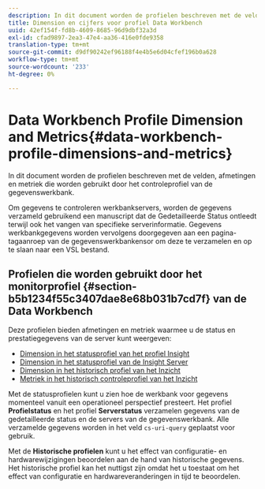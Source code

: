 ```yaml
---
description: In dit document worden de profielen beschreven met de velden, afmetingen en metriek die worden gebruikt door het controleprofiel van de gegevenswerkbank.
title: Dimension en cijfers voor profiel Data Workbench
uuid: 42ef154f-fd8b-4609-8685-96d9dbf32a3d
exl-id: cfad9897-2ea3-47e4-aa36-416e0fde9358
translation-type: tm+mt
source-git-commit: d9df90242ef96188f4e4b5e6d04cfef196b0a628
workflow-type: tm+mt
source-wordcount: '233'
ht-degree: 0%

---
```


# Data Workbench Profile Dimension and Metrics{#data-workbench-profile-dimensions-and-metrics}

In dit document worden de profielen beschreven met de velden, afmetingen en metriek die worden gebruikt door het controleprofiel van de gegevenswerkbank.

Om gegevens te controleren werkbankservers, worden de gegevens verzameld gebruikend een manuscript dat de Gedetailleerde Status ontleedt terwijl ook het vangen van specifieke serverinformatie. Gegevens werkbankgegevens worden vervolgens doorgegeven aan een pagina-tagaanroep van de gegevenswerkbankensor om deze te verzamelen en op te slaan naar een VSL bestand.

## Profielen die worden gebruikt door het monitorprofiel {#section-b5b1234f55c3407dae8e68b031b7cd7f} van de Data Workbench

Deze profielen bieden afmetingen en metriek waarmee u de status en prestatiegegevens van de server kunt weergeven:

* [Dimension in het statusprofiel van het profiel Insight](../../../home/monitoring-installation/monitoring-appendix/monitoring-profile-status.md#concept-d4cd7da41c8a42bab4aea25418264e64)
* [Dimension in het statusprofiel van de Insight Server](../../../home/monitoring-installation/monitoring-appendix/monitoring-servers-profile.md#concept-8cbeb91e99bc42e2b52b22d551423f8a)
* [Dimension in het historisch profiel van het Inzicht](../../../home/monitoring-installation/monitoring-appendix/monitoring-historical.md#concept-a42837c9c9274f83ad5bc5a6720f02b0)
* [Metriek in het historisch controleprofiel van het Inzicht](../../../home/monitoring-installation/monitoring-appendix/monitoring-hist-metrics.md#concept-8fece88b1f014637bbc7c8372ee93203)

Met de statusprofielen kunt u zien hoe de werkbank voor gegevens momenteel vanuit een operationeel perspectief presteert. Het profiel **Profielstatus** en het profiel **Serverstatus** verzamelen gegevens van de gedetailleerde status en de servers van de gegevenswerkbank. Alle verzamelde gegevens worden in het veld `cs-uri-query` geplaatst voor gebruik.

Met de **Historische profielen** kunt u het effect van configuratie- en hardwarewijzigingen beoordelen aan de hand van historische gegevens. Het historische profiel kan het nuttigst zijn omdat het u toestaat om het effect van configuratie en hardwareveranderingen in tijd te beoordelen.
